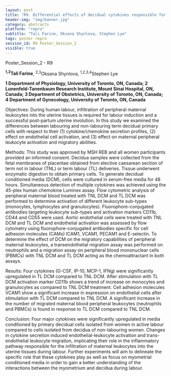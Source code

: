 ```yaml
---
layout: post
title: "R9. Differential effects of decidual cytokines responsible for the infiltration of maternal peripheral leukocytes during human labour"
header-img: "img/banner.jpg"
category: abstracts
platform: "repro"
subtitle: "Tali Farine, Oksana Shynlova, Stephen Lye"
tags: poster repro
session_id: R9 Poster_Session_2
visible: true
---
```

Poster_Session_2 - R9

**<sup>1,2</sup>Tali Farine**, <sup>2,3</sup>Oksana Shynlova, <sup>1,2,3,4</sup>Stephen Lye

__1 Department of Physiology, University of Toronto, ON, Canada; 2 Lunenfeld-Tanenbaum Research Institute, Mount Sinai Hospital, ON, Canada; 3 Department of Obstetrics, University of Toronto, ON, Canada; 4 Department of Gynecology, University of Toronto, ON, Canada__

Objectives: During human labour, infiltration of peripheral maternal leukocytes into the uterine tissues is required for labour induction and a successful post-partum uterine involution. In this study we examined the differences between labouring and non-labouring term decidual primary cells with respect to their (1) cytokine/chemokine secretion profiles, (2) effect on endothelial cell activation, and (3) effect on maternal peripheral leukocyte activation and migratory abilities.

Methods: This study was approved by MSH REB and all women participants provided an informed consent. Decidua samples were collected from the fetal membranes of placentae obtained from elective caesarean section of term not in labour (TNL) or term labour (TL) deliveries. Tissue underwent enzymatic digestion to obtain primary cells. To generate decidual conditioned media (DCM), cells were cultured in serum-free media for 48 hours. Simultaneous detection of multiple cytokines was achieved using the 45-plex human chemokine Luminex assay. Flow cytometric analysis of peripheral maternal blood treated with TNL DCM and TL DCM was performed to determine  activation of different leukocyte sub-types (monocytes, lymphocytes and granulocytes). Fluorophore-conjugated antibodies targeting leukocyte sub-types and activation markers CD11b, CD44 and CD55 were used. Aortic endothelial cells were treated with TNL DCM and TL DCM and endothelial activation was assessed by flow cytometry using fluorophore-conjugated antibodies specific for cell adhesion molecules (CAMs) ICAM1, VCAM1, PECAM1 and E-selectin. To determine the effect of DCM on the migratory capabilities of peripheral maternal leukocytes, a transendothelial migration assay was performed on neutrophils and a migration assay on peripheral blood mononuclear cells (PBMCs) with TNL DCM and TL DCM acting as the chemoattractant in both assays.

Results: Four cytokines (G-CSF, IP-10, MCP-1, IFNg) were significantly upregulated in TL DCM compared to TNL DCM. After stimulation with TL DCM activation marker CD11b shows a trend of increase on monocytes and granulocytes as compared to TNL DCM treatment. Cell adhesion molecules VCAM1 show a significant increase in expression on endothelial cells after stimulation with TL DCM compared to TNL DCM. A significant increase in the number of migrated maternal blood peripheral leukocytes (neutrophils and PBMCs) is found in response to TL DCM compared to TNL DCM. 

Conclusion: Four major cytokines were significantly upregulated in media conditioned by primary decidual cells isolated from women in active labour compared to cells isolated from decidua of non-labouring women. Changes in cytokine secretion induced endothelial-leukocyte activation and trans-endothelial leukocyte migration, implicating their role in the inflammatory pathway responsible for the infiltration of maternal leukocytes into the uterine tissues during labour.  Further experiments will aim to delineate the specific role that these cytokines play as well as focus on myometrial conditioned media in order to gain a better understanding of the interactions between the myometrium and decidua during labour.